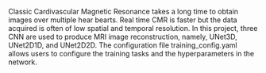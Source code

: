 Classic Cardivascular Magnetic Resonance takes a long time to obtain images over multiple hear bearts. Real time CMR is 
faster but the data acquired is often of low spatial and temporal resolution. In this project, three CNN are used to 
produce MRI image reconstruction, namely, UNet3D, UNet2D1D, and UNet2D2D.  The configuration file training_config.yaml 
allows users to configure the training tasks and the hyperparameters in the network.

##